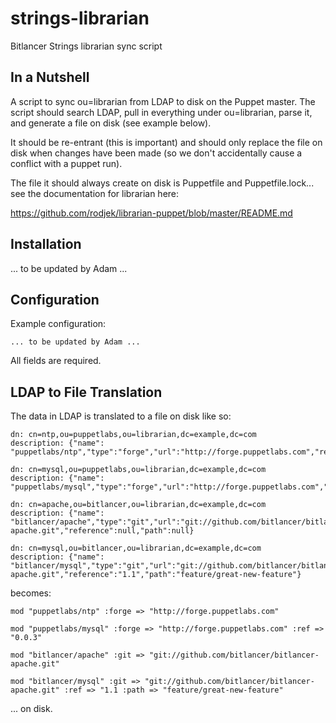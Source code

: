 # strings-librarian

Bitlancer Strings librarian sync script

## In a Nutshell

A script to sync ou=librarian from LDAP to disk on the Puppet master.  The script should search LDAP, pull in everything under ou=librarian, parse it, and generate a file on disk (see example below).

It should be re-entrant (this is important) and should only replace the file on disk when changes have
been made (so we don't accidentally cause a conflict with a puppet run).

The file it should always create on disk is Puppetfile and Puppetfile.lock... see the documentation for librarian here:

https://github.com/rodjek/librarian-puppet/blob/master/README.md


## Installation

... to be updated by Adam ...

## Configuration

Example configuration:

```
... to be updated by Adam ...
```

All fields are required.

## LDAP to File Translation

The data in LDAP is translated to a file on disk like so:

```
dn: cn=ntp,ou=puppetlabs,ou=librarian,dc=example,dc=com
description: {"name": "puppetlabs/ntp","type":"forge","url":"http://forge.puppetlabs.com","reference":null,"path":null}

dn: cn=mysql,ou=puppetlabs,ou=librarian,dc=example,dc=com
description: {"name": "puppetlabs/mysql","type":"forge","url":"http://forge.puppetlabs.com","reference":"0.0.3","path":null}

dn: cn=apache,ou=bitlancer,ou=librarian,dc=example,dc=com
description: {"name": "bitlancer/apache","type":"git","url":"git://github.com/bitlancer/bitlancer-apache.git","reference":null,"path":null}

dn: cn=mysql,ou=bitlancer,ou=librarian,dc=example,dc=com
description: {"name": "bitlancer/mysql","type":"git","url":"git://github.com/bitlancer/bitlancer-apache.git","reference":"1.1","path":"feature/great-new-feature"}
```

becomes:

```
mod "puppetlabs/ntp" :forge => "http://forge.puppetlabs.com"

mod "puppetlabs/mysql" :forge => "http://forge.puppetlabs.com" :ref => "0.0.3"

mod "bitlancer/apache" :git => "git://github.com/bitlancer/bitlancer-apache.git"

mod "bitlancer/mysql" :git => "git://github.com/bitlancer/bitlancer-apache.git" :ref => "1.1 :path => "feature/great-new-feature"
```

... on disk.
